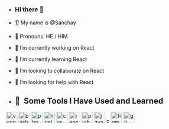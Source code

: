 - ### Hi there 👋
* 👂 My name is @Sanchay
* 👩 Pronouns: HE / HIM
* 🔭 I’m currently working on React
* 🌱 I’m currently learning React
* 🤝 I’m looking to collaborate on React
* 🤔 I’m looking for help with React

* <p>
  <h2> 🚀 &nbsp;Some Tools I Have Used and Learned</h2>
<p align="left">
<img src="https://cdn.jsdelivr.net/gh/devicons/devicon/icons/vscode/vscode-original.svg" alt="vscode" width="30" height="30"/>
<img src="https://cdn.jsdelivr.net/gh/devicons/devicon/icons/bash/bash-original.svg" alt="bash" width="30" height="30"/>
<img src="https://www.vectorlogo.zone/logos/w3_html5/w3_html5-icon.svg" alt="php" width="30" height="30"/>
<img src="https://www.vectorlogo.zone/logos/w3_html5/w3_html5-icon.svg" alt="html" width="30" height="30"/>
<img src="https://www.vectorlogo.zone/logos/w3_css/w3_css-icon.svg" alt="css" width="30" height="30"/>
<img src="https://www.vectorlogo.zone/logos/reactjs/reactjs-ar21.svg" alt="react" width="30" height="30"/>
<img src="https://www.vectorlogo.zone/logos/python/python-icon.svg" alt="python" width="30" height="30"/>
<img src="https://www.vectorlogo.zone/logos/java/java-icon.svg" alt="java" width="30" height="30"/>
c
  <img src="https://www.vectorlogo.zone/logos/figma/figma-icon.svg" alt="figma" width="30" height="30"/>
  <img src="https://www.vectorlogo.zone/logos/git-scm/git-scm-icon.svg" alt="git" width="30" height="30"/>
</p>
</p>
<!---
Sanchay-7/Sanchay-7 is a ✨ special ✨ repository because its `README.md` (this file) appears on your GitHub profile.
You can click the Preview link to take a look at your changes.
--->
